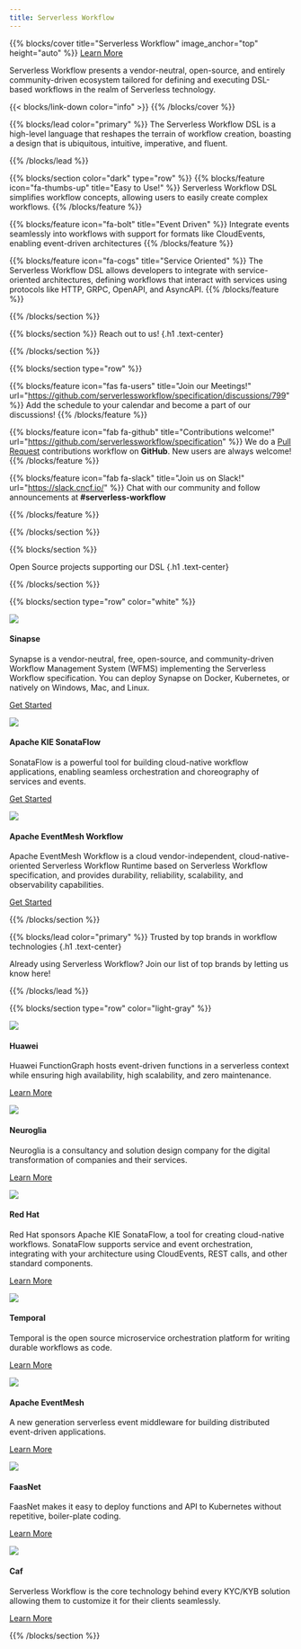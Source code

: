 ```yaml
---
title: Serverless Workflow
---
```


{{% blocks/cover title="Serverless Workflow" image_anchor="top" height="auto" %}}
<a class="btn btn-lg btn-primary me-3 mb-4" href="https://github.com/serverlessworkflow/specification/blob/main/README.md">
  Learn More <i class="fas fa-arrow-alt-circle-right ms-2"></i>
</a>
<p class="lead mt-5">Serverless Workflow presents a vendor-neutral, open-source, and entirely community-driven ecosystem tailored for defining and executing DSL-based workflows in the realm of Serverless technology.</p>

{{< blocks/link-down color="info" >}}
{{% /blocks/cover %}}


{{% blocks/lead color="primary" %}}
The Serverless Workflow DSL is a high-level language that reshapes the terrain of workflow creation, boasting a design that is ubiquitous, intuitive, imperative, and fluent.

{{% /blocks/lead %}}


{{% blocks/section color="dark" type="row" %}}
{{% blocks/feature icon="fa-thumbs-up" title="Easy to Use!" %}}
Serverless Workflow DSL simplifies workflow concepts, allowing users to easily create complex workflows.
{{% /blocks/feature %}}


{{% blocks/feature icon="fa-bolt" title="Event Driven" %}}
Integrate events seamlessly into workflows with support for formats like CloudEvents, enabling event-driven architectures
{{% /blocks/feature %}}


{{% blocks/feature icon="fa-cogs" title="Service Oriented" %}}
The Serverless Workflow DSL allows developers to integrate with service-oriented architectures, defining workflows that interact with services using protocols like HTTP, GRPC, OpenAPI, and AsyncAPI.
{{% /blocks/feature %}}

{{% /blocks/section %}}

{{% blocks/section %}}
Reach out to us!
{.h1 .text-center}

{{% /blocks/section %}}

{{% blocks/section type="row" %}}

{{% blocks/feature icon="fas fa-users" title="Join our Meetings!" url="https://github.com/serverlessworkflow/specification/discussions/799" %}}
Add the schedule to your calendar and become a part of our discussions!
{{% /blocks/feature %}}

{{% blocks/feature icon="fab fa-github" title="Contributions welcome!"
    url="https://github.com/serverlessworkflow/specification" %}}
We do a [Pull Request](https://github.com/serverlessworkflow/specification/pulls)
contributions workflow on **GitHub**. New users are always welcome!
{{% /blocks/feature %}}

{{% blocks/feature icon="fab fa-slack" title="Join us on Slack!"
    url="https://slack.cncf.io/" %}}
Chat with our community and follow announcements at **#serverless-workflow**

{{% /blocks/feature %}}

{{% /blocks/section %}}

{{% blocks/section %}}

Open Source projects supporting our DSL
{.h1 .text-center}

{{% /blocks/section %}}

{{% blocks/section type="row" color="white" %}}

<div class="col-lg-4 mb-5 mb-lg-0 text-center">
  <div class="mb-4 h1">
    <img src="img/logos/synapselogo.png" class="img-logo"/>
  </div>
  <h4 class="h3">
    Sinapse
  </h4>
  <div class="mb-0">
    Synapse is a vendor-neutral, free, open-source, and community-driven Workflow Management System (WFMS) implementing the Serverless Workflow specification. You can deploy Synapse on Docker, Kubernetes, or natively on Windows, Mac, and Linux.
  </div>
  <p><a class="me-3 mb-4" href="https://github.com/serverlessworkflow/synapse">Get Started</a></p>
</div>

<div class="col-lg-4 mb-5 mb-lg-0 text-center">
  <div class="mb-4 h1">
    <img src="img/logos/kogito.png" class="img-logo"/>
  </div>
  <h4 class="h3">
    Apache KIE SonataFlow
  </h4>
  <div class="mb-0">
    SonataFlow is a powerful tool for building cloud-native workflow applications, enabling seamless orchestration and choreography of services and events.
  </div>
  <p><a class="me-3 mb-4" href="https://sonataflow.org">Get Started</a></p>
</div>

<div class="col-lg-4 mb-5 mb-lg-0 text-center">
  <div class="mb-4 h1">
    <img src="img/logos/eventmesh.png" class="img-logo"/>
  </div>
  <h4 class="h3">
    Apache EventMesh Workflow
  </h4>
  <div class="mb-0">
    Apache EventMesh Workflow is a cloud vendor-independent, cloud-native-oriented Serverless Workflow Runtime based on Serverless Workflow specification, and provides durability, reliability, scalability, and observability capabilities.
  </div>
  <p><a class="me-3 mb-4" href="https://github.com/apache/eventmesh-workflow">Get Started</a></p>
</div>

{{% /blocks/section %}}

{{% blocks/lead color="primary" %}}
Trusted by top brands in workflow technologies
{.h1 .text-center}

Already using Serverless Workflow? Join our list of top brands by letting us know here!

{{% /blocks/lead %}}

{{% blocks/section type="row" color="light-gray" %}}

<div class="col-lg-4 mb-5 mb-lg-0 text-center">
  <div class="mb-4 h1">
    <img src="img/logos/huawei.png" class="img-logo-company"/>
  </div>
  <h4 class="h3">
    Huawei
  </h4>
  <div class="mb-0">
    Huawei FunctionGraph hosts event-driven functions in a serverless context while ensuring high availability, high scalability, and zero maintenance.
  </div>
  <p><a class="me-3 mb-4" href="https://www.huaweicloud.com/intl/en-us/product/functiongraph.html">Learn More</a></p>
</div>

<div class="col-lg-4 mb-5 mb-lg-0 text-center">
  <div class="mb-4 h1">
    <img src="img/logos/neuroglia.png" class="img-logo-company"/>
  </div>
  <h4 class="h3">
    Neuroglia
  </h4>
  <div class="mb-0">
    Neuroglia is a consultancy and solution design company for the digital transformation of companies and their services.
  </div>
  <p><a class="me-3 mb-4" href="https://neuroglia.io/">Learn More</a></p>
</div>

<div class="col-lg-4 mb-5 mb-lg-0 text-center">
  <div class="mb-4 h1">
    <img src="img/logos/redhat.png" class="img-logo-company"/>
  </div>
  <h4 class="h3">
    Red Hat
  </h4>
  <div class="mb-0">
Red Hat sponsors Apache KIE SonataFlow, a tool for creating cloud-native workflows. SonataFlow supports service and event orchestration, integrating with your architecture using CloudEvents, REST calls, and other standard components.
  </div>
  <p><a class="me-3 mb-4" href="https://www.redhat.com/en/technologies/cloud-computing/openshift/serverless">Learn More</a></p>
</div>

<div class="col-lg-4 mb-5 mb-lg-0 text-center">
  <div class="mb-4 h1">
    <img src="img/logos/temporal.png" class="img-logo-company"/>
  </div>
  <h4 class="h3">
    Temporal
  </h4>
  <div class="mb-0">
    Temporal is the open source microservice orchestration platform for writing durable workflows as code.
  </div>
  <p><a class="me-3 mb-4" href="https://temporal.io/">Learn More</a></p>
</div>

<!--
<div class="col-lg-4 mb-5 mb-lg-0 text-center">
  <div class="mb-4 h1">
    <img src="img/logos/kogito.png" class="img-logo"/>
  </div>
  <h4 class="h3">
    OpenEnterprise
  </h4>
  <div class="mb-0">
    OpenEnterprise Automatiko helps you build better services and functions based on workflows expressed with well known standards.
  </div>
  <p><a class="me-3 mb-4" href="https://automatiko.io/">Learn More</a></p>
</div>
-->

<div class="col-lg-4 mb-5 mb-lg-0 text-center">
  <div class="mb-4 h1">
    <img src="img/logos/eventmesh2.png" class="img-logo-company"/>
  </div>
  <h4 class="h3">
    Apache EventMesh
  </h4>
  <div class="mb-0">
    A new generation serverless event middleware for building distributed event-driven applications.
  </div>
  <p><a class="me-3 mb-4" href="https://github.com/apache/eventmesh">Learn More</a></p>
</div>

<div class="col-lg-4 mb-5 mb-lg-0 text-center">
  <div class="mb-4 h1">
    <img src="img/logos/faasnet.png" class="img-logo-company"/>
  </div>
  <h4 class="h3">
    FaasNet
  </h4>
  <div class="mb-0">
    FaasNet makes it easy to deploy functions and API to Kubernetes without repetitive, boiler-plate coding.
  </div>
  <p><a class="me-3 mb-4" href="https://github.com/simpleidserver/FaasNet">Learn More</a></p>
</div>

<div class="col-lg-4 mb-5 mb-lg-0 text-center">
  <div class="mb-4 h1">
    <img src="img/logos/caf.png" class="img-logo-company"/>
  </div>
  <h4 class="h3">
    Caf
  </h4>
  <div class="mb-0">
    Serverless Workflow is the core technology behind every KYC/KYB solution allowing them to customize it for their clients seamlessly.
  </div>
  <p><a class="me-3 mb-4" href="https://caf.io/">Learn More</a></p>
</div>


{{% /blocks/section %}}
